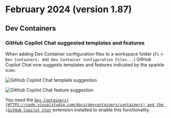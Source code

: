 # February 2024 (version 1.87)

## Dev Containers

### GitHub Copilot Chat suggested templates and features

When adding Dev Container configuration files to a workspace folder (`F1` >
`Dev Containers: Add Dev Container Configuration Files...`) GitHub Copilot Chat
now suggests templates and features indicated by the sparkle icon:

![`GitHub Copilot Chat template suggestion`](images/1_87/devcontainer-copilot-template.png)

![`GitHub Copilot Chat feature suggestion`](images/1_87/devcontainer-copilot-features.png)

You need the
[`Dev Containers](HTTPS://code.visualstudio.com/docs/devcontainers/containers)
and the
[GitHub Copilot Chat`](HTTPS://marketplace.visualstudio.com/items?itemName=GitHub.copilot-chat)
extension installed to enable this functionality.
